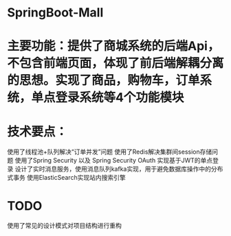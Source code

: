 # SpringBoot-Mall


# 主要功能：提供了商城系统的后端Api，不包含前端页面，体现了前后端解耦分离的思想。实现了商品，购物车，订单系统，单点登录系统等4个功能模块
# 技术要点：
使用了线程池+队列解决“订单并发”问题
使用了Redis解决集群间session存储问题
使用了Spring Security 以及 Spring Security OAuth 实现基于JWT的单点登录
设计了实时消息服务，使用消息队列kafka实现，用于避免数据库操作中的分布式事务 
使用ElasticSearch实现站内搜索引擎

# TODO
使用了常见的设计模式对项目结构进行重构

